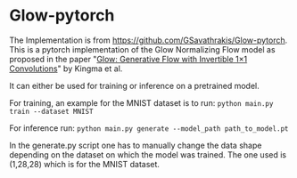 # Glow-pytorch
The Implementation is from https://github.com/GSavathrakis/Glow-pytorch.
This is a pytorch implementation of the Glow Normalizing Flow model as proposed in the paper "[Glow: Generative Flow
with Invertible 1×1 Convolutions](https://arxiv.org/abs/1807.03039)" by Kingma et al.

It can either be used for training or inference on a pretrained model.

For training, an example for the MNIST dataset is to run: 
`python main.py train --dataset MNIST`

For inference run:
`python main.py generate --model_path path_to_model.pt`

In the generate.py script one has to manually change the data shape depending on the dataset on which the model was trained. The one used is (1,28,28) which is for the MNIST dataset.
